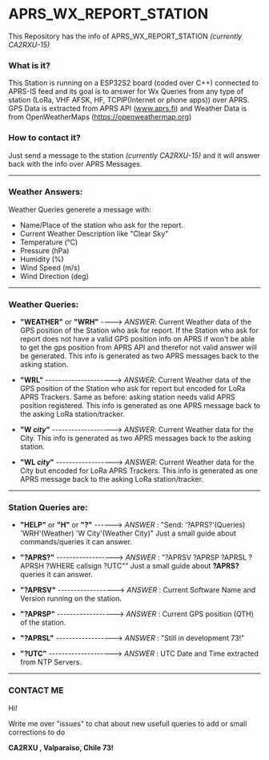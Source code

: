 # APRS_WX_REPORT_STATION

This Repository has the info of APRS_WX_REPORT_STATION *(currently CA2RXU-15)*

### What is it?
This Station is running on a ESP32S2 board (coded over C++) connected to APRS-IS feed and its goal is to answer for Wx Queries from any type of station (LoRa, VHF AFSK, HF, TCPIP(Internet or phone apps)) over APRS. GPS Data is extracted from APRS API (www.aprs.fi) and Weather Data is from OpenWeatherMaps (https://openweathermap.org)

### How to contact it?
Just send a message to the station *(currently CA2RXU-15)* and it will answer back with the info over APRS Messages.

-----

### Weather Answers:
Weather Queries generete a message with:
- Name/Place of the station who ask for the report.
- Current Weather Description like "Clear Sky"
- Temperature (°C)
- Pressure (hPa)
- Humidity (%)
- Wind Speed (m/s)
- Wind Direction (deg)

-----

### Weather Queries:
- **"WEATHER"** or **"WRH"** ----> *ANSWER*: Current Weather data of the GPS position of the Station who ask for report. If the Station who ask for report does not have a valid GPS position info on APRS if won't be able to get the gps position from APRS API and therefor not valid answer will be generated. This info is generated as two APRS messages back to the asking station.

- **"WRL"** ---------------------> *ANSWER*: Current Weather data of the GPS position of the Station who ask for report but encoded for LoRa APRS Trackers. Same as before: asking station needs valid APRS position registered. This info is generated as one APRS message back to the asking LoRa station/tracker.

- **"W *city*"** -------------------> *ANSWER*: Current Weather data for the City. This info is generated as two APRS messages back to the asking station.

  
- **"WL *city*"** ------------------> *ANSWER*: Current Weather data for the City but encoded for LoRa APRS Trackers. This info is generated as one APRS message back to the asking LoRa station/tracker.
  

-----

### Station Queries are:
- **"HELP"** or **"H"** or **"?"** ------> *ANSWER* : "Send: '?APRS?'(Queries) 'WRH'(Weather) 'W City'(Weather City)"
  Just a small guide about commands/queries it can answer.
  
- **"?APRS?"** ------------------> *ANSWER* : "?APRSV ?APRSP ?APRSL ?APRSH ?WHERE callsign ?UTC""
  Just a small guide about **?APRS?** queries it can answer.
  
- **"?APRSV"** ------------------> *ANSWER* : Current Software Name and Version running on the station.
  
- **"?APRSP"** ------------------> *ANSWER* : Current GPS position (QTH) of the station.
  
- **"?APRSL"** ------------------> *ANSWER* : "Still in development 73!" 
  
- **"?UTC"** --------------------> *ANSWER* : UTC Date and Time extracted from NTP Servers.


-----
### CONTACT ME
Hi!

Write me over "issues" to chat about new usefull queries to add or small corrections to do

**CA2RXU , Valparaiso, Chile 73!**
